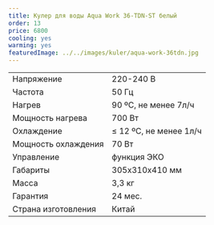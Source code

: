 ```yaml
---
title: Кулер для воды Aqua Work 36-TDN-ST белый
order: 13
price: 6800
cooling: yes
warming: yes
featuredImage: ../../images/kuler/aqua-work-36tdn.jpg
---
```


<table>
<tr><td>Напряжение</td><td>220-240 В</td></tr>
<tr><td>Частота</td><td>50 Гц</td></tr>
<tr><td>Нагрев</td><td>90 ºС, не менее 7л/ч</td></tr>
<tr><td>Мощность нагрева</td><td>700 Вт</td></tr>
<tr><td>Охлаждение</td><td>≤ 12 ºС, не менее 1л/ч</td></tr>
<tr><td>Мощность охлаждения</td><td>70 Вт</td></tr>
<tr><td>Управление</td><td>функция ЭКО</td></tr>
<tr><td>Габариты</td><td>305х310х410 мм</td></tr>
<tr><td>Масса</td><td>3,3 кг</td></tr>
<tr><td>Гарантия</td><td>24 мес.</td></tr>
<tr><td>Страна изготовления</td><td>Китай</td></tr>
</table>
